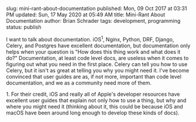 slug: mini-rant-about-documentation
published: Mon, 09 Oct 2017 at 03:31 PM
updated: Sun, 17 May 2020 at 05:49 AM
title: Mini-Rant About Documentation
author: Brian Schrader
tags: development, programming
status: publish


I want to talk about documentation. iOS<sup>1</sup>, Nginx, Python, DRF, Django, Celery, and Postgres have excellent documentation, but documentation only helps when your question is "How does this thing work and what does it do?" Documentation, at least code level docs, are useless when it comes to figuring out what you need in the first place. Celery can tell you how to use Celery, but it isn't as great at telling you why you might need it. I've become convinced that user guides are as, if not more, important than code level documentation, and we as a community need more of them.


<div class="footnote">
1. For their credit, iOS and really all of Apple's developer resources have excellent user guides that explain not only how to use a thing, but why and where you might need it (thinking about it, this could be because iOS and macOS have been around long enough to develop these kinds of docs).
</div>
